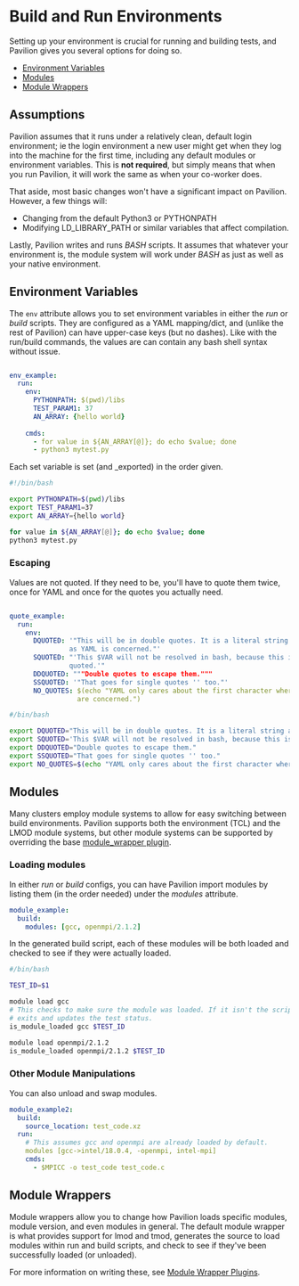 # Build and Run Environments

Setting up your environment is crucial for running and building tests, and 
Pavilion gives you several options for doing so.

 - [Environment Variables](#environment-variables)
 - [Modules](#modules)
 - [Module Wrappers](#module-wrappers)
 
## Assumptions
Pavilion assumes that it runs under a relatively clean, default login 
environment; ie the login environment a new user might get when they log 
into the machine for the first time, including any default modules or 
environment variables. This is __not required__, but simply 
means that when you run Pavilion, it will work the same as when your 
co-worker does. 

That aside, most basic changes won't have a significant impact on Pavilion. 
However, a few things will:
 - Changing from the default Python3 or PYTHONPATH
 - Modifying LD_LIBRARY_PATH or similar variables that affect compilation.

Lastly, Pavilion writes and runs _BASH_ scripts. It assumes that whatever 
your environment is, the module system will work under _BASH_ as just as well
as your native environment.

## Environment Variables

The `env` attribute allows you to set environment variables in either the
_run_ or _build_ scripts. They are configured as a YAML mapping/dict, and 
(unlike the rest of Pavilion) can have upper-case keys (but no dashes). Like 
with the run/build commands, the values are can contain any bash shell syntax
without issue.
 
```yaml

env_example:
  run:
    env:
      PYTHONPATH: $(pwd)/libs
      TEST_PARAM1: 37
      AN_ARRAY: {hello world}
  
    cmds:
      - for value in ${AN_ARRAY[@]}; do echo $value; done
      - python3 mytest.py

```

Each set variable is set (and _exported) in the order given.

```bash
#!/bin/bash

export PYTHONPATH=$(pwd)/libs
export TEST_PARAM1=37
export AN_ARRAY={hello world}

for value in ${AN_ARRAY[@]}; do echo $value; done
python3 mytest.py
```

### Escaping

Values are not quoted. If they need to be, you'll have to quote them twice, 
once for YAML and once for the quotes you actually need.

```yaml

quote_example:
  run:
    env:
      DQUOTED: '"This will be in double quotes. It is a literal string as far 
               as YAML is concerned."'
      SQUOTED: "'This $VAR will not be resolved in bash, because this is single 
               quoted.'"
      DDQUOTED: """Double quotes to escape them."""
      SSQUOTED: '"That goes for single quotes '' too."'
      NO_QUOTES: $(echo "YAML only cares about the first character where quotes 
                 are concerned.")
```

```bash
#/bin/bash

export DQUOTED="This will be in double quotes. It is a literal string as far as YAML is concerned."
export SQUOTED='This $VAR will not be resolved in bash, because this is single quoted.'
export DDQUOTED="Double quotes to escape them." 
export SSQUOTED="That goes for single quotes '' too."
export NO_QUOTES=$(echo "YAML only cares about the first character where quotes are concerned.")
```

## Modules

Many clusters employ module systems to allow for easy switching between 
build environments. Pavilion supports both the environment (TCL) and the LMOD 
module systems, but other module systems can be supported by overriding the 
base [module_wrapper plugin](../plugins/module_wrappers.md).

### Loading modules
In either _run_ or _build_ configs, you can have Pavilion import modules by 
listing them (in the order needed) under the _modules_ attribute.

```yaml
module_example:
  build: 
    modules: [gcc, openmpi/2.1.2]
```

In the generated build script, each of these modules will be both loaded and 
checked to see if they were actually loaded.

```bash
#/bin/bash

TEST_ID=$1

module load gcc
# This checks to make sure the module was loaded. If it isn't the script
# exits and updates the test status. 
is_module_loaded gcc $TEST_ID

module load openmpi/2.1.2
is_module_loaded openmpi/2.1.2 $TEST_ID
```

### Other Module Manipulations
You can also unload and swap modules. 

```yaml
module_example2:
  build:
    source_location: test_code.xz
  run:
    # This assumes gcc and openmpi are already loaded by default.
    modules [gcc->intel/18.0.4, -openmpi, intel-mpi]
    cmds: 
      - $MPICC -o test_code test_code.c
```

## Module Wrappers
Module wrappers allow you to change how Pavilion loads specific modules, 
module version, and even modules in general. The default module wrapper is 
what provides support for lmod and tmod, generates the source to load modules
within run and build scripts, and check to see if they've been successfully 
loaded (or unloaded).

For more information on writing these, see 
[Module Wrapper Plugins](../plugins/module_wrappers.md).
